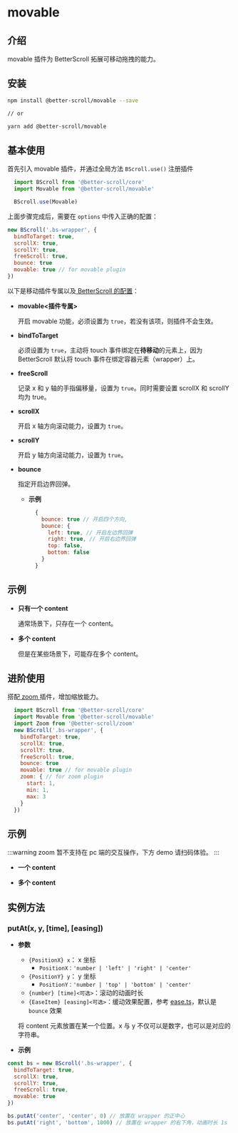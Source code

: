 # movable

## 介绍

movable 插件为 BetterScroll 拓展可移动拖拽的能力。

## 安装

```bash
npm install @better-scroll/movable --save

// or

yarn add @better-scroll/movable
```

## 基本使用

首先引入 movable 插件，并通过全局方法 `BScroll.use()` 注册插件

```js
  import BScroll from '@better-scroll/core'
  import Movable from '@better-scroll/movable'

  BScroll.use(Movable)
```

上面步骤完成后，需要在 `options` 中传入正确的配置：

```js
new BScroll('.bs-wrapper', {
  bindToTarget: true,
  scrollX: true,
  scrollY: true,
  freeScroll: true,
  bounce: true
  movable: true // for movable plugin
})
```

以下是移动插件专属以及[ BetterScroll 的配置](../guide/base-scroll-options.html)：

- **movable<插件专属>**

  开启 movable 功能，必须设置为 `true`，若没有该项，则插件不会生效。

- **bindToTarget**

  必须设置为 `true`，主动将 touch 事件绑定在**待移动**的元素上，因为BetterScroll 默认将 touch 事件在绑定容器元素（wrapper）上。

- **freeScroll**

  记录 x 和 y 轴的手指偏移量，设置为 `true`。同时需要设置 scrollX 和 scrollY 均为 true。

- **scrollX**

  开启 x 轴方向滚动能力，设置为 `true`。

- **scrollY**

  开启 y 轴方向滚动能力，设置为 `true`。

- **bounce**

  指定开启边界回弹。

  - **示例**

    ```js
      {
        bounce: true // 开启四个方向,
        bounce: {
          left: true, // 开启左边界回弹
          right: true, // 开启右边界回弹
          top: false,
          bottom: false
        }
      }
    ```
## 示例

  - **只有一个 content**

    通常场景下，只存在一个 content。

    <demo qrcode-url="movable/default" :render-code="true">
      <template slot="code-template">
        <<< @/examples/vue/components/movable/default.vue?template
      </template>
      <template slot="code-script">
        <<< @/examples/vue/components/movable/default.vue?script
      </template>
      <template slot="code-style">
        <<< @/examples/vue/components/movable/default.vue?style
      </template>
      <movable-default slot="demo"></movable-default>
    </demo>

  - **多个 content**

    但是在某些场景下，可能存在多个 content。

    <demo qrcode-url="movable/multi-content">
      <template slot="code-template">
        <<< @/examples/vue/components/movable/multi-content.vue?template
      </template>
      <template slot="code-script">
        <<< @/examples/vue/components/movable/multi-content.vue?script
      </template>
      <template slot="code-style">
        <<< @/examples/vue/components/movable/multi-content.vue?style
      </template>
      <movable-multi-content slot="demo"></movable-multi-content>
    </demo>

## 进阶使用

搭配[ zoom ](./zoom.html#介绍)插件，增加缩放能力。

```js
  import BScroll from '@better-scroll/core'
  import Movable from '@better-scroll/movable'
  import Zoom from '@better-scroll/zoom'
  new BScroll('.bs-wrapper', {
    bindToTarget: true,
    scrollX: true,
    scrollY: true,
    freeScroll: true,
    bounce: true
    movable: true // for movable plugin
    zoom: { // for zoom plugin
      start: 1,
      min: 1,
      max: 3
    }
  })
```

## 示例

  :::warning
  zoom 暂不支持在 pc 端的交互操作，下方 demo 请扫码体验。
  :::

  - **一个 content**

    <demo qrcode-url="movable/scale">
      <template slot="code-template">
        <<< @/examples/vue/components/movable/scale.vue?template
      </template>
      <template slot="code-script">
        <<< @/examples/vue/components/movable/scale.vue?script
      </template>
      <template slot="code-style">
        <<< @/examples/vue/components/movable/scale.vue?style
      </template>
      <movable-scale slot="demo"></movable-scale>
    </demo>

  - **多个 content**

    <demo qrcode-url="movable/multi-content-scale">
      <template slot="code-template">
        <<< @/examples/vue/components/movable/multi-content-scale.vue?template
      </template>
      <template slot="code-script">
        <<< @/examples/vue/components/movable/multi-content-scale.vue?script
      </template>
      <template slot="code-style">
        <<< @/examples/vue/components/movable/multi-content-scale.vue?style
      </template>
      <movable-multi-content-scale slot="demo"></movable-multi-content-scale>
    </demo>

## 实例方法

### putAt(x, y, [time], [easing]) <Badge text='2.0.4' />
  - **参数**
    - `{PositionX} x`： x 坐标
      - `PositionX：'number | 'left' | 'right' | 'center'`
    - `{PositionY} y`： y 坐标
      - `PositionY：'number | 'top' | 'bottom' | 'center'`
    - `{number} [time]<可选>`：滚动的动画时长
    - `{EaseItem} [easing]<可选>`：缓动效果配置，参考 [ease.ts](https://github.com/ustbhuangyi/better-scroll/blob/dev/packages/shared-utils/src/ease.ts)，默认是 `bounce` 效果

    将 content 元素放置在某一个位置。x 与 y 不仅可以是数字，也可以是对应的字符串。

  - **示例**

  ```js
  const bs = new BScroll('.bs-wrapper', {
    bindToTarget: true,
    scrollX: true,
    scrollY: true,
    freeScroll: true,
    movable: true
  })

  bs.putAt('center', 'center', 0) // 放置在 wrapper 的正中心
  bs.putAt('right', 'bottom', 1000) // 放置在 wrapper 的右下角，动画时长 1s
  ```